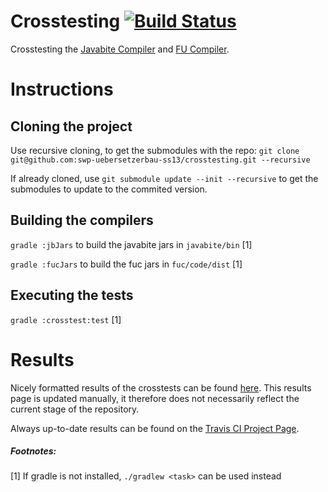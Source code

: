# Crosstesting [![Build Status](https://travis-ci.org/swp-uebersetzerbau-ss13/crosstesting.png?branch=master)](https://travis-ci.org/swp-uebersetzerbau-ss13/crosstesting)

Crosstesting the [Javabite Compiler](https://github.com/swp-uebersetzerbau-ss13/javabite) 
and [FU Compiler](https://github.com/swp-uebersetzerbau-ss13/fuc).

# Instructions

## Cloning the project

Use recursive cloning, to get the submodules with the repo: 
`git clone git@github.com:swp-uebersetzerbau-ss13/crosstesting.git --recursive`

If already cloned, use `git submodule update --init --recursive` to get the submodules to 
update to the commited version.

## Building the compilers
`gradle :jbJars` to build the javabite jars in `javabite/bin` [1]

`gradle :fucJars` to build the fuc jars in `fuc/code/dist` [1]

## Executing the tests
`gradle :crosstest:test` [1]

# Results
Nicely formatted results of the crosstests can be found 
[here](http://swp-uebersetzerbau-ss13.github.io/crosstesting/results.html).
This results page is updated manually, it therefore does not necessarily reflect the current stage of the repository.

Always up-to-date results can be found on the [Travis CI Project Page](https://github.com/swp-uebersetzerbau-ss13/crosstesting).

##### Footnotes:
[1] If gradle is not installed, `./gradlew <task>` can be used instead
